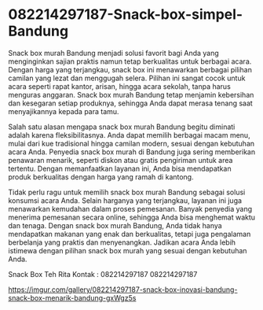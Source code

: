# 082214297187-Snack-box-simpel-Bandung
Snack box murah Bandung menjadi solusi favorit bagi Anda yang menginginkan sajian praktis namun tetap berkualitas untuk berbagai acara. Dengan harga yang terjangkau, snack box ini menawarkan berbagai pilihan camilan yang lezat dan menggugah selera. Pilihan ini sangat cocok untuk acara seperti rapat kantor, arisan, hingga acara sekolah, tanpa harus menguras anggaran. Snack box murah Bandung tetap menjamin kebersihan dan kesegaran setiap produknya, sehingga Anda dapat merasa tenang saat menyajikannya kepada para tamu.

Salah satu alasan mengapa snack box murah Bandung begitu diminati adalah karena fleksibilitasnya. Anda dapat memilih berbagai macam menu, mulai dari kue tradisional hingga camilan modern, sesuai dengan kebutuhan acara Anda. Penyedia snack box murah di Bandung juga sering memberikan penawaran menarik, seperti diskon atau gratis pengiriman untuk area tertentu. Dengan memanfaatkan layanan ini, Anda bisa mendapatkan produk berkualitas dengan harga yang ramah di kantong.

Tidak perlu ragu untuk memilih snack box murah Bandung sebagai solusi konsumsi acara Anda. Selain harganya yang terjangkau, layanan ini juga menawarkan kemudahan dalam proses pemesanan. Banyak penyedia yang menerima pemesanan secara online, sehingga Anda bisa menghemat waktu dan tenaga. Dengan snack box murah Bandung, Anda tidak hanya mendapatkan makanan yang enak dan berkualitas, tetapi juga pengalaman berbelanja yang praktis dan menyenangkan. Jadikan acara Anda lebih istimewa dengan pilihan snack box murah yang sesuai dengan kebutuhan Anda.

Snack Box Teh Rita Kontak :
082214297187
082214297187

https://imgur.com/gallery/082214297187-snack-box-inovasi-bandung-snack-box-menarik-bandung-gxWgz5s
